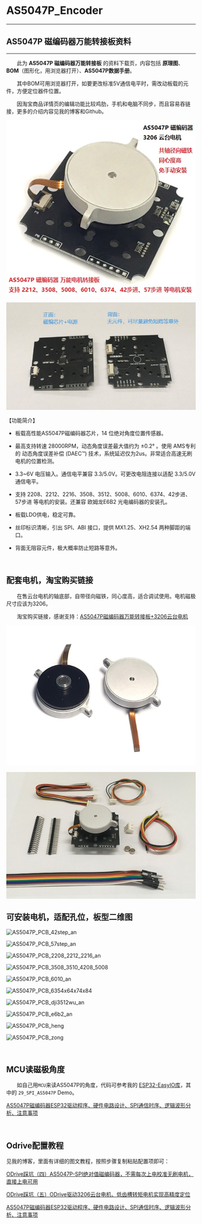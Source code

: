 # AS5047P_Encoder

***
## AS5047P 磁编码器万能转接板资料
***

&emsp;&emsp;此为 **AS5047P 磁编码器万能转接板** 的资料下载页，内容包括 **原理图**、**BOM**（图形化，用浏览器打开）、**AS5047P数据手册**。

&emsp;&emsp;其中BOM可用浏览器打开，如要更改标准5V通信电平时，需改动板载的元件，方便定位器件位置。

&emsp;&emsp;因淘宝商品详情页的编辑功能比较鸡肋，手机和电脑不同步，而且容易吞链接，更多的介绍内容见我的博客和Github。

![AS5047P+3206-3](image/AS5047P+3206-3.jpg)

![as5047p_2p](image/as5047p_2p.jpg)

【功能简介】

- 板载高性能AS5047P磁编码器芯片，14 位绝对角度位置传感器。

- 最高支持转速 28000RPM，动态角度误差最大值约为 ±0.2° 。使用 AMS专利的 动态角度误差补偿 (DAEC™) 技术，系统延迟仅为2us。非常适合高速无刷电机的位置检测。

- 3.3~6V 电压输入。通信电平兼容 3.3/5.0V。可更改电阻连接以适配 3.3/5.0V 通信电平。

- 支持 2208、2212、2216、3508、3512、5008、6010、6374、42步进、57步进 等电机的安装。还兼容 欧姆龙E6B2 光电编码器的安装孔。

- 板载LDO供电，稳定可靠。

- 丝印标识清晰，引出 SPI、ABI 接口，提供 MX1.25、XH2.54 两种脚距的端口。

- 背面无阻容元件，极大概率防止短路等意外。

<br/>

## 配套电机，淘宝购买链接

&emsp;&emsp;在售云台电机的轴底部，自带径向磁铁，同心度高，适合调试使用。电机磁极尺寸应该为3206。

&emsp;&emsp;淘宝购买链接，感谢支持：[AS5047P磁编码器万能转接板+3206云台电机](https://m.tb.cn/h.f9jDK1C?sm=46441a)

![3206-1](image/3206-1.jpg)

![as5047p_motor_list2](image/as5047p_motor_list2.jpg)

## 可安装电机，适配孔位，板型二维图

![AS5047P_PCB_42step_an](image/AS5047P_PCB_42step_an.jpg)

![AS5047P_PCB_57step_an](image/AS5047P_PCB_57step_an.jpg)

![AS5047P_PCB_2208_2212_2216_an](image/AS5047P_PCB_2208_2212_2216_an.jpg)

![AS5047P_PCB_3508_3510_4208_5008](image/AS5047P_PCB_3508_3510_4208_5008.jpg)

![AS5047P_PCB_6010_an](image/AS5047P_PCB_6010_an.jpg)

![AS5047P_PCB_6354x64x74x84](image/AS5047P_PCB_6354x64x74x84.jpg)

![AS5047P_PCB_dji3512wu_an](image/AS5047P_PCB_dji3512wu_an.jpg)

![AS5047P_PCB_e6b2_an](image/AS5047P_PCB_e6b2_an.jpg)

![AS5047P_PCB_heng](image/AS5047P_PCB_heng.jpg)

![AS5047P_PCB_zong](image/AS5047P_PCB_zong.jpg)

<br>


## MCU读磁极角度

&emsp;&emsp;如自己用`MCU`来读AS5047P的角度，代码可参考我的 [ESP32-EasyIO库](https://github.com/ZhiliangMa/easyio-lib-for-esp32)，其中的 `29_SPI_AS5047P` Demo。

[AS5047P磁编码器ESP32驱动程序、硬件电路设计、SPI通信时序、逻辑波形分析、注意事项](https://blog.csdn.net/Mark_md/article/details/119645201?ops_request_misc=%257B%2522request%255Fid%2522%253A%2522164166922716780261920995%2522%252C%2522scm%2522%253A%252220140713.130102334.pc%255Fblog.%2522%257D&request_id=164166922716780261920995&biz_id=0&utm_medium=distribute.pc_search_result.none-task-blog-2~blog~first_rank_ecpm_v1~rank_v31_ecpm-1-119645201.nonecase&utm_term=5047&spm=1018.2226.3001.4450)

<br/>

## Odrive配置教程

见我的博客，里面有详细的图文教程，按照步骤复制粘贴配置项即可：

[ODrive踩坑（四）AS5047P-SPI绝对值磁编码器，不需每次上电校准无刷电机，直接上电可用](https://blog.csdn.net/Mark_md/article/details/119774663?ops_request_misc=%257B%2522request%255Fid%2522%253A%2522164161160716780274135519%2522%252C%2522scm%2522%253A%252220140713.130102334.pc%255Fblog.%2522%257D&request_id=164161160716780274135519&biz_id=0&utm_medium=distribute.pc_search_result.none-task-blog-2~blog~first_rank_ecpm_v1~rank_v31_ecpm-1-119774663.nonecase&utm_term=odrive&spm=1018.2226.3001.4450)

[ODrive踩坑（五）ODrive驱动3206云台电机、低齿槽转矩电机实现高精度定位](https://blog.csdn.net/Mark_md/article/details/119860059?ops_request_misc=%257B%2522request%255Fid%2522%253A%2522164161160716780274135519%2522%252C%2522scm%2522%253A%252220140713.130102334.pc%255Fblog.%2522%257D&request_id=164161160716780274135519&biz_id=0&utm_medium=distribute.pc_search_result.none-task-blog-2~blog~first_rank_ecpm_v1~rank_v31_ecpm-5-119860059.nonecase&utm_term=odrive&spm=1018.2226.3001.4450)

[AS5047P磁编码器ESP32驱动程序、硬件电路设计、SPI通信时序、逻辑波形分析、注意事项](https://blog.csdn.net/Mark_md/article/details/119645201?ops_request_misc=%257B%2522request%255Fid%2522%253A%2522164166922716780261920995%2522%252C%2522scm%2522%253A%252220140713.130102334.pc%255Fblog.%2522%257D&request_id=164166922716780261920995&biz_id=0&utm_medium=distribute.pc_search_result.none-task-blog-2~blog~first_rank_ecpm_v1~rank_v31_ecpm-1-119645201.nonecase&utm_term=5047&spm=1018.2226.3001.4450)

